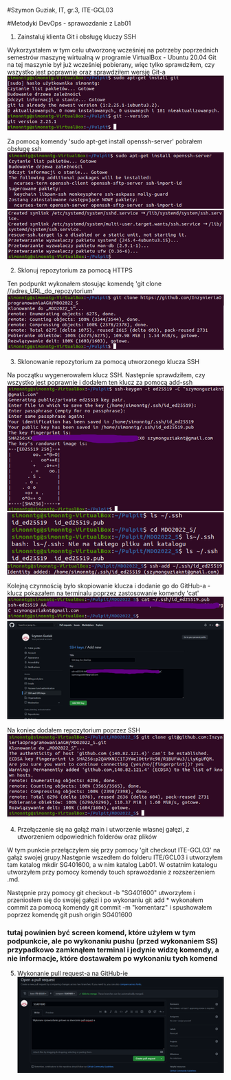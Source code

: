 #Szymon Guziak, IT, gr.3, ITE-GCL03

#Metodyki DevOps - sprawozdanie z Lab01


1. Zainstaluj klienta Git i obsługę kluczy SSH

Wykorzystałem w tym celu utworzonę wcześniej na potrzeby poprzednich semestrów maszynę wirtualną w programie VirtualBox - Ubuntu 20.04
Git na tej maszynie był już wcześniej pobierany, więc tylko sprawdziłem, czy wszystko jest poprawnie oraz sprawdziłem wersję Git-a
![Sprawdzenie Git-a](Zdjecia/1.png)

Za pomocą komendy 'sudo apt-get install openssh-server' pobrałem obsługę ssh
![Obsługa ssh - początek](Zdjecia/2_1.png)
![Obsługa ssh - koniec](Zdjecia/2_2.png)



2. Sklonuj repozytorium za pomocą HTTPS

Ten podpunkt wykonałem stosując komendę 'git clone //adres_URL_do_repozytorium'
![Git clone dla HTTPS](Zdjecia/3.png)



3. Sklonowanie repozytorium za pomocą utworzonego klucza SSH

Na początku wygenerowałem klucz SSH. Następnie sprawdziłem, czy wszystko jest poprawnie i dodałem ten klucz za pomocą add-ssh
![Tworzenie klucza SSH](Zdjecia/4.png)
![Sprawdzenie stworzonych kluczy](Zdjecia/5.png)
![Dodanie klucza SSH](Zdjecia/6.png)

Kolejną czynnością było skopiowanie klucza i dodanie go do GitHub-a - klucz pokazałem na terminalu poprzez zastosowanie komendy 'cat'
![Dostanie klucza za pomocą komendy 'cat'](Zdjecia/7.png)
![Dodanie klucza do mojego konta na GitHub-ie](Zdjecia/8.png)

Na koniec dodałem repozytorium poprzez SSH
![Dodanie repo przez SSH](Zdjecia/9.png)



4. Przełączenie się na gałąż main i utworzenie własnej gałęzi, z utworzeniem odpowiednich folderów oraz plików

W tym punkcie przełączyłem się przy pomocy 'git checkout ITE-GCL03' na gałąż swojej grupy.Następnie wszedłem do folderu ITE/GCL03 i utworzyłem tam katalog mkdir SG401600, a w nim katalog Lab01. W ostatnim katalogu utworzyłem przy pomocy komendy touch sprawozdanie z rozszerzeniem .md.

Następnie przy pomocy git checkout -b "SG401600" utworzyłem i przeniosłem się do swojej gałęzi i po wykonaniu git add * wykonałem commit za pomocą komendy git commit -m "komentarz" i spushowałem poprzez komendę git push origin SG401600
### tutaj powinien być screen komend, które użyłem w tym podpunkcie, ale po wykonaniu pushu (przed wykonaniem SS) przypadkowo zamknąłem terminal i jedynie widzę komendy, a nie informacje, które dostawałem po wykonaniu tych komend



5. Wykonanie pull request-a na GitHub-ie
![SS zaraz przed pull request-em na GitHub-ie](Zdjecia/10.png)
